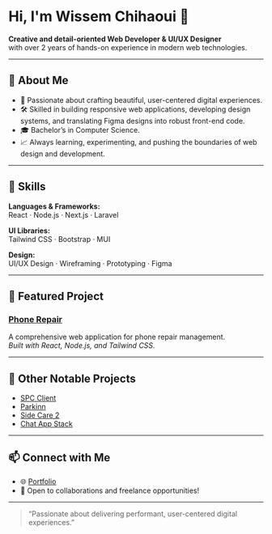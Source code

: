 # Hi, I'm Wissem Chihaoui 👋

**Creative and detail-oriented Web Developer & UI/UX Designer**  
with over 2 years of hands-on experience in modern web technologies.

---

## 🚀 About Me

- 🎨 Passionate about crafting beautiful, user-centered digital experiences.
- 🛠️ Skilled in building responsive web applications, developing design systems, and translating Figma designs into robust front-end code.
- 🎓 Bachelor’s in Computer Science.
- 📈 Always learning, experimenting, and pushing the boundaries of web design and development.

---

## 🧰 Skills

**Languages & Frameworks:**  
React · Node.js · Next.js · Laravel

**UI Libraries:**  
Tailwind CSS · Bootstrap · MUI

**Design:**  
UI/UX Design · Wireframing · Prototyping · Figma

---

## 🌟 Featured Project

### [Phone Repair](https://github.com/WissemChihaoui/phone-reapair)
A comprehensive web application for phone repair management.  
*Built with React, Node.js, and Tailwind CSS.*

---

## 📂 Other Notable Projects

- [SPC Client](https://github.com/WissemChihaoui/spc-client)
- [Parkinn](https://github.com/WissemChihaoui/parkinn)
- [Side Care 2](https://github.com/WissemChihaoui/side-care-2)
- [Chat App Stack](https://github.com/WissemChihaoui/chat-app-stack)

---

## 📫 Connect with Me

- 🌐 [Portfolio](https://wissemchihaoui.vercel.app/)
- 💼 Open to collaborations and freelance opportunities!

---

> “Passionate about delivering performant, user-centered digital experiences.”
